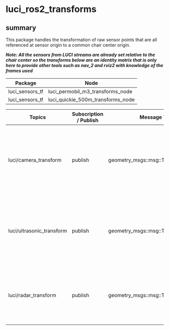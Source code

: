 # luci_ros2_transforms

## summary

This package handles the transformation of raw sensor points that are all referenced at sensor origin to a common chair center origin.

_**Note: All the sensors from LUCI streams are already set relative to the chair center so the transforms below are an identity matrix that is only here to provide other tools such as nav\_2 and rviz2 with knowledge of the frames used**_

| Package | Node |
|---------|------|
| luci_sensors_tf | luci_permobil_m3_transforms_node |
| luci_sensors_tf | luci_quickie_500m_transforms_node |

| Topics | Subscription / Publish | Message Type | Description |
|--------|------------------------|--------------|-------------|
| luci/camera_transform | publish | geometry_msgs::msg::TransformStamped | Transformation from front camera pointcloud to chair center <br/><br/> (base_link = chair center, base_camera = camera stream) |
| luci/ultrasonic_transform | publish | geometry_msgs::msg::TransformStamped | Transformation from ultransonic pointcloud to chair center <br/><br/> (base_link = chair center, base_ultrasonic = ultrasonic stream) |
| luci/radar_transform | publish | geometry_msgs::msg::TransformStamped | Transformation from radar pointcloud to chair center <br/><br/> (base_link = chair center, base_radar = radar stream) |
